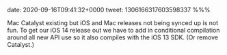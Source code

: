 date: 2020-09-16T09:41:32+0000
tweet: 1306166317603598337
%%%

Mac Catalyst existing but iOS and Mac releases not being synced up is not fun. To get our iOS 14 release out we have to add in conditional compilation around all new API use so it also compiles with the iOS 13 SDK. (Or remove Catalyst.)
